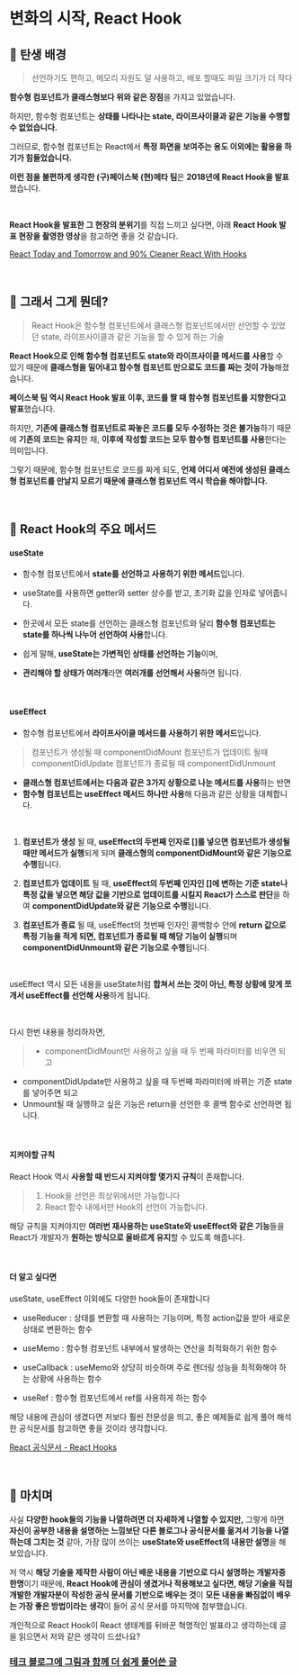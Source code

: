 # 변화의 시작, React Hook

## 📌 탄생 배경

> 선언하기도 편하고,
> 메모리 자원도 덜 사용하고,
> 배포 할때도 파일 크기가 더 작다

**함수형 컴포넌트가 클래스형보다 위와 같은 장점**을 가지고 있었습니다.

하지만, 함수형 컴포넌트는 **상태를 나타나는 state, 라이프사이클과 같은 기능을 수행할 수 없었습니다.**

그러므로, 함수형 컴포넌트는 React에서 **특정 화면을 보여주는 용도 이외에는 활용을 하기가 힘들었습니다.**

**이런 점을 불편하게 생각한 (구)페이스북 (현)메타 팀**은 **2018년에 React Hook을 발표**했습니다.

</br>

**React Hook을 발표한 그 현장의 분위기**를 직접 느끼고 싶다면,
아래 **React Hook 발표 현장을 촬영한 영상**을 참고하면 좋을 것 같습니다.

[React Today and Tomorrow and 90% Cleaner React With Hooks](https://youtu.be/dpw9EHDh2bM)

</br>

## 📌 그래서 그게 뭔데?

> React Hook은 함수형 컴포넌트에서 클래스형 컴포넌트에서만
> 선언할 수 있었던 state, 라이프사이클과 같은 기능을 할 수 있게 하는 기술

**React Hook으로 인해 함수형 컴포넌트도 state와 라이프사이클 메서드를 사용**할 수 있기 때문에
**클래스형을 밀어내고 함수형 컴포넌트 만으로도 코드를 짜는 것이 가능**해졌습니다.

**페이스북 팀 역시 React Hook 발표 이후, 코드를 짤 때 함수형 컴포넌트를 지향한다고 발표**했습니다.

하지만, **기존에 클래스형 컴포넌트로 짜놓은 코드를 모두 수정하는 것은 불가능**하기 때문에 **기존의 코드는 유지**한 채, **이후에 작성할 코드는 모두 함수형 컴포넌트를 사용**한다는 의미입니다.

그렇기 때문에, 함수형 컴포넌트로 코드를 짜게 되도, **언제 어디서 예전에 생성된 클래스형 컴포넌트를 만날지 모르기 때문에 클래스형 컴포넌트 역시 학습을 해야합니다.**

</br>

## 📌 React Hook의 주요 메서드

#### useState

- 함수형 컴포넌트에서 **state를 선언하고 사용하기 위한 메서드**입니다.
- useState를 사용하면 getter와 setter 상수를 받고, 초기화 값을 인자로 넣어줍니다.
- 한곳에서 모든 state를 선언하는 클래스형 컴포넌트와 달리 **함수형 컴포넌트는 state를 하나씩 나누어 선언하여 사용**합니다.

- 쉽게 말해, **useState는 가변적인 상태를 선언하는 기능**이며,
- **관리해야 할 상태가 여러개**라면 **여러개를 선언해서 사용**하면 됩니다.

 </br>
 
#### useEffect

- 함수형 컴포넌트에서 **라이프사이클 메서드를 사용하기 위한 메서드**입니다.

> 컴포넌트가 생성될 때 componentDidMount
> 컴포넌트가 업데이트 될때 componentDidUpdate
> 컴포넌트가 종료될 때 componentDidUnmount

- **클래스형 컴포넌트에서는 다음과 같은 3가지 상황으로 나눈 메서드를 사용**하는 반면
- **함수형 컴포넌트는 useEffect 메서드 하나만 사용**해 다음과 같은 상황을 대체합니다.

</br>

1. **컴포넌트가 생성** 될 때, **useEffect의 두번째 인자로 []를 넣으면 컴포넌트가 생성될 때만 메서드가 실행**되게 되며 **클래스형의 componentDidMount와 같은 기능으로 수행**됩니다.

2. **컴포넌트가 업데이트** 될 때, **useEffect의 두번째 인자인 []에 변하는 기준 state나 특정 값을 넣으면 해당 값을 기반으로 업데이트를 시킬지 React가 스스로 판단**을 하여 **componentDidUpdate와 같은 기능으로 수행**됩니다.

3. **컴포넌트가 종료** 될 때, useEffect의 첫번째 인자인 콜백함수 안에 **return 값으로 특정 기능을 적게 되면, 컴포넌트가 종료될 때 해당 기능이 실행**되며 **componentDidUnmount와 같은 기능으로 수행**됩니다.

</br>

useEffect 역시 모든 내용을 useState처럼 **합쳐서 쓰는 것이 아닌,
특정 상황에 맞게 쪼개서 useEffect를 선언해 사용**하게 됩니다.

</br>

다시 한번 내용을 정리하자면,

> - componentDidMount만 사용하고 싶을 때 두 번째 파라미터를 비우면 되고

- componentDidUpdate만 사용하고 싶을 때 두번째 파라미터에 바뀌는 기준 state를 넣어주면 되고
- Unmount될 때 실행하고 싶은 기능은 return을 선언한 후 콜백 함수로 선언하면 됩니다.

</br>

#### 지켜야할 규칙

React Hook 역시 **사용할 때 반드시 지켜야할 몇가지 규칙**이 존재합니다.

> 1. Hook을 선언은 최상위에서만 가능합니다
> 2. React 함수 내에서만 Hook의 선언이 가능합니다.

해당 규칙을 지켜야지만 **여러번 재사용하는 useState와 useEffect와 같은 기능**들을 React가 개발자가 **원하는 방식으로 올바르게 유지**할 수 있도록 해줍니다.

</br>

#### 더 알고 싶다면

useState, useEffect 이외에도 다양한 hook들이 존재합니다

- useReducer : 상태를 변환할 때 사용하는 기능이며, 특정 action값을 받아 새로운 상태로 변환하는 함수

- useMemo : 함수형 컴포넌트 내부에서 발생하는 연산을 최적화하기 위한 함수

- useCallback : useMemo와 상당히 비슷하며 주로 렌더링 성능을 최적화해야 하는 상황에 사용하는 함수

- useRef : 함수형 컴포넌트에서 ref를 사용하게 하는 함수

해당 내용에 관심이 생겼다면 저보다 훨씬 전문성을 띄고, 좋은 예제들로 쉽게 풀어 해석한 공식문서를 참고하면 좋을 것이라 생각합니다.

[React 공식문서 - React Hooks](https://ko.reactjs.org/docs/hooks-intro.html)

</br>

## 📌 마치며

사실 **다양한 hook들의 기능을 나열하려면 더 자세하게 나열할 수 있지만,**
그렇게 하면 **자신이 공부한 내용을 설명하는 느낌보단**
**다른 블로그나 공식문서를 옮겨서 기능을 나열하는데 그치는 것** 같아,
가장 많이 쓰이는 **useState와 useEffect의 내용만 설명**을 해보았습니다.

저 역시 **해당 기술을 제작한 사람이 아닌 배운 내용을 기반으로 다시 설명하는 개발자중 한명**이기 때문에,
**React Hook에 관심이 생겼거나 적용해보고 싶다면,
해당 기술을 직접 개발한 개발자분이 작성한 공식 문서를 기반으로 배우는 것**이
**모든 내용을 빠짐없이 배우는 가장 좋은 방법이라는 생각**이 들어
공식 문서를 마지막에 첨부했습니다.

개인적으로 React Hook이 React 생태계를 뒤바꾼 혁명적인 발표라고 생각하는데
글을 읽으면서 저와 같은 생각이 드셨나요?

### [테크 블로그에 그림과 함께 더 쉽게 풀어쓴 글](https://velog.io/@tnehd1998/%EB%B3%80%ED%99%94%EC%9D%98-%EC%8B%9C%EC%9E%91-React-Hook)
